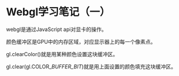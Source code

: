 # Webgl学习笔记（一）

webgl是通过JavaScript api对显卡的操作。



颜色缓冲区是GPU中的内存区域，对应显示器上的每一个像素点。

gl.clearColor\(\)就是用某种颜色设置这块缓冲区。

gl.clear\(gl.COLOR\__BUFFER\_BIT_\)就是用上面设置的颜色填充这块缓冲区。








